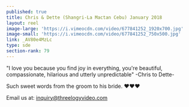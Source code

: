 ```yaml
---
published: true
title: Chris & Dette (Shangri-La Mactan Cebu) January 2018
layout: reel
image-large: 'https://i.vimeocdn.com/video/677841252_1920x700.jpg'
image-small: 'https://i.vimeocdn.com/video/677841252_750x500.jpg'
link: _AV80e4MzLc
type: sde
section-rank: 79
---
```

"I love you because you find joy in everything, you're beautiful, compassionate, hilarious and utterly unpredictable" 
                                                                                                                                                  -Chris to Dette-

Such sweet words from the groom to his bride. ❤️❤️❤️

Email us at: inquiry@threelogyvideo.com
